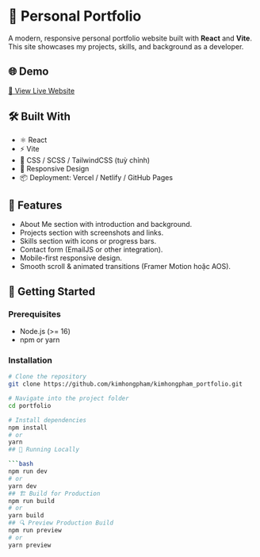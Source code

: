 # 💼 Personal Portfolio

A modern, responsive personal portfolio website built with **React** and **Vite**. This site showcases my projects, skills, and background as a developer.

## 🌐 Demo

[🔗 View Live Website](https://your-portfolio-link.com)

## 🛠️ Built With

- ⚛️ React
- ⚡ Vite
- 🎨 CSS / SCSS / TailwindCSS (tuỳ chỉnh)
- 📱 Responsive Design
- 📦 Deployment: Vercel / Netlify / GitHub Pages

## 📸 Features

- About Me section with introduction and background.
- Projects section with screenshots and links.
- Skills section with icons or progress bars.
- Contact form (EmailJS or other integration).
- Mobile-first responsive design.
- Smooth scroll & animated transitions (Framer Motion hoặc AOS).

## 🚀 Getting Started

### Prerequisites

- Node.js (>= 16)
- npm or yarn

### Installation

```bash
# Clone the repository
git clone https://github.com/kimhongpham/kimhongpham_portfolio.git

# Navigate into the project folder
cd portfolio

# Install dependencies
npm install
# or
yarn
## 🚀 Running Locally

```bash
npm run dev
# or
yarn dev
## 🏗️ Build for Production
npm run build
# or
yarn build
## 🔍 Preview Production Build
npm run preview
# or
yarn preview
